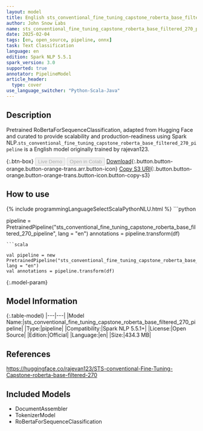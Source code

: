 ```yaml
---
layout: model
title: English sts_conventional_fine_tuning_capstone_roberta_base_filtered_270_pipeline pipeline RoBertaForSequenceClassification from rajevan123
author: John Snow Labs
name: sts_conventional_fine_tuning_capstone_roberta_base_filtered_270_pipeline
date: 2025-02-04
tags: [en, open_source, pipeline, onnx]
task: Text Classification
language: en
edition: Spark NLP 5.5.1
spark_version: 3.0
supported: true
annotator: PipelineModel
article_header:
  type: cover
use_language_switcher: "Python-Scala-Java"
---
```


## Description

Pretrained RoBertaForSequenceClassification, adapted from Hugging Face and curated to provide scalability and production-readiness using Spark NLP.`sts_conventional_fine_tuning_capstone_roberta_base_filtered_270_pipeline` is a English model originally trained by rajevan123.

{:.btn-box}
<button class="button button-orange" disabled>Live Demo</button>
<button class="button button-orange" disabled>Open in Colab</button>
[Download](https://s3.amazonaws.com/auxdata.johnsnowlabs.com/public/models/sts_conventional_fine_tuning_capstone_roberta_base_filtered_270_pipeline_en_5.5.1_3.0_1738690527841.zip){:.button.button-orange.button-orange-trans.arr.button-icon}
[Copy S3 URI](s3://auxdata.johnsnowlabs.com/public/models/sts_conventional_fine_tuning_capstone_roberta_base_filtered_270_pipeline_en_5.5.1_3.0_1738690527841.zip){:.button.button-orange.button-orange-trans.button-icon.button-copy-s3}

## How to use



<div class="tabs-box" markdown="1">
{% include programmingLanguageSelectScalaPythonNLU.html %}
```python

pipeline = PretrainedPipeline("sts_conventional_fine_tuning_capstone_roberta_base_filtered_270_pipeline", lang = "en")
annotations =  pipeline.transform(df)   

```
```scala

val pipeline = new PretrainedPipeline("sts_conventional_fine_tuning_capstone_roberta_base_filtered_270_pipeline", lang = "en")
val annotations = pipeline.transform(df)

```
</div>

{:.model-param}
## Model Information

{:.table-model}
|---|---|
|Model Name:|sts_conventional_fine_tuning_capstone_roberta_base_filtered_270_pipeline|
|Type:|pipeline|
|Compatibility:|Spark NLP 5.5.1+|
|License:|Open Source|
|Edition:|Official|
|Language:|en|
|Size:|434.3 MB|

## References

https://huggingface.co/rajevan123/STS-conventional-Fine-Tuning-Capstone-roberta-base-filtered-270

## Included Models

- DocumentAssembler
- TokenizerModel
- RoBertaForSequenceClassification